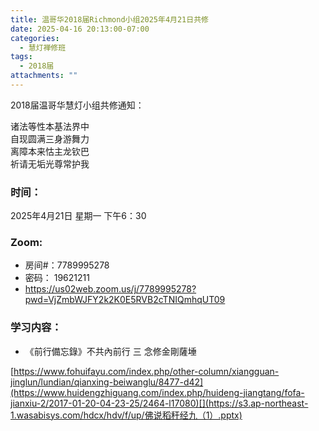 ```yaml
---
title: 温哥华2018届Richmond小组2025年4月21日共修
date: 2025-04-16 20:13:00-07:00
categories:
  - 慧灯禅修班
tags:
  - 2018届
attachments: ""
---
```

2018届温哥华慧灯小组共修通知：

诸法等性本基法界中\
自现圆满三身游舞力\
离障本来怙主龙钦巴\
祈请无垢光尊常护我  

### 时间：

2025年4月21日 星期一 下午6：30

### Zoom:

* 房间#：7789995278 
* 密码： 19621211
* <https://us02web.zoom.us/j/7789995278?pwd=VjZmbWJFY2k2K0E5RVB2cTNIQmhqUT09>

### 学习内容：

* 《前行備忘錄》不共內前行 三 念修金剛薩埵

[https://www.fohuifayu.com/index.php/other-column/xiangguan-jinglun/lundian/qianxing-beiwanglu/8477-d42](https://www.huidengzhiguang.com/index.php/huideng-jiangtang/fofa-jianxiu-2/2017-01-20-04-23-25/2464-l17080)[](https://s3.ap-northeast-1.wasabisys.com/hdcx/hdv/f/up/佛说稻秆经九（1）.pptx)
